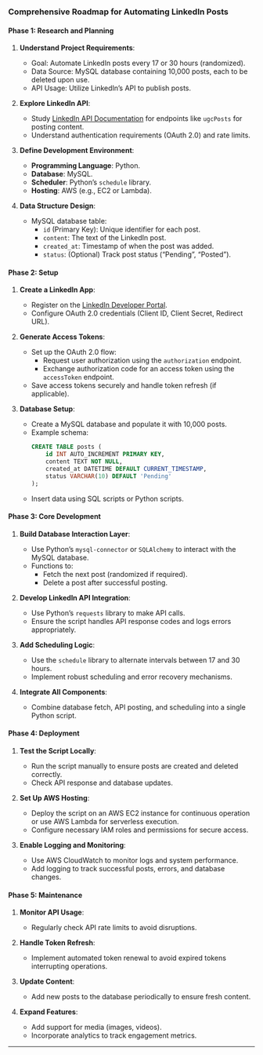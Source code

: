### **Comprehensive Roadmap for Automating LinkedIn Posts**

#### **Phase 1: Research and Planning**

1. **Understand Project Requirements**:
   - Goal: Automate LinkedIn posts every 17 or 30 hours (randomized).
   - Data Source: MySQL database containing 10,000 posts, each to be deleted upon use.
   - API Usage: Utilize LinkedIn’s API to publish posts.

2. **Explore LinkedIn API**:
   - Study [LinkedIn API Documentation](https://learn.microsoft.com/en-us/linkedin/) for endpoints like `ugcPosts` for posting content.
   - Understand authentication requirements (OAuth 2.0) and rate limits.

3. **Define Development Environment**:
   - **Programming Language**: Python.
   - **Database**: MySQL.
   - **Scheduler**: Python’s `schedule` library.
   - **Hosting**: AWS (e.g., EC2 or Lambda).

4. **Data Structure Design**:
   - MySQL database table:
     - `id` (Primary Key): Unique identifier for each post.
     - `content`: The text of the LinkedIn post.
     - `created_at`: Timestamp of when the post was added.
     - `status`: (Optional) Track post status (“Pending”, “Posted”).

#### **Phase 2: Setup**

1. **Create a LinkedIn App**:
   - Register on the [LinkedIn Developer Portal](https://developer.linkedin.com/).
   - Configure OAuth 2.0 credentials (Client ID, Client Secret, Redirect URL).

2. **Generate Access Tokens**:
   - Set up the OAuth 2.0 flow:
     - Request user authorization using the `authorization` endpoint.
     - Exchange authorization code for an access token using the `accessToken` endpoint.
   - Save access tokens securely and handle token refresh (if applicable).

3. **Database Setup**:
   - Create a MySQL database and populate it with 10,000 posts.
   - Example schema:
     ```sql
     CREATE TABLE posts (
         id INT AUTO_INCREMENT PRIMARY KEY,
         content TEXT NOT NULL,
         created_at DATETIME DEFAULT CURRENT_TIMESTAMP,
         status VARCHAR(10) DEFAULT 'Pending'
     );
     ```
   - Insert data using SQL scripts or Python scripts.

#### **Phase 3: Core Development**

1. **Build Database Interaction Layer**:
   - Use Python’s `mysql-connector` or `SQLAlchemy` to interact with the MySQL database.
   - Functions to:
     - Fetch the next post (randomized if required).
     - Delete a post after successful posting.

2. **Develop LinkedIn API Integration**:
   - Use Python’s `requests` library to make API calls.
   - Ensure the script handles API response codes and logs errors appropriately.

3. **Add Scheduling Logic**:
   - Use the `schedule` library to alternate intervals between 17 and 30 hours.
   - Implement robust scheduling and error recovery mechanisms.

4. **Integrate All Components**:
   - Combine database fetch, API posting, and scheduling into a single Python script.

#### **Phase 4: Deployment**

1. **Test the Script Locally**:
   - Run the script manually to ensure posts are created and deleted correctly.
   - Check API response and database updates.

2. **Set Up AWS Hosting**:
   - Deploy the script on an AWS EC2 instance for continuous operation or use AWS Lambda for serverless execution.
   - Configure necessary IAM roles and permissions for secure access.

3. **Enable Logging and Monitoring**:
   - Use AWS CloudWatch to monitor logs and system performance.
   - Add logging to track successful posts, errors, and database changes.

#### **Phase 5: Maintenance**

1. **Monitor API Usage**:
   - Regularly check API rate limits to avoid disruptions.

2. **Handle Token Refresh**:
   - Implement automated token renewal to avoid expired tokens interrupting operations.

3. **Update Content**:
   - Add new posts to the database periodically to ensure fresh content.

4. **Expand Features**:
   - Add support for media (images, videos).
   - Incorporate analytics to track engagement metrics.

---
